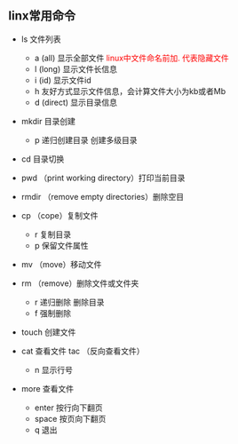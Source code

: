 ## linx常用命令



- ls 文件列表

  - a (all) 显示全部文件 <font color=red>linux中文件命名前加. 代表隐藏文件</font>
  - l (long) 显示文件长信息
  - i (id) 显示文件id
  - h 友好方式显示文件信息，会计算文件大小为kb或者Mb
  - d (direct) 显示目录信息

  

- mkdir 目录创建

  - p 递归创建目录 创建多级目录

  

- cd 目录切换

  

- pwd （print working directory）打印当前目录

  

- rmdir （remove empty directories）删除空目

  

- cp （cope）复制文件

  - r  复制目录
  - p  保留文件属性

  

- mv （move）移动文件

  

- rm  （remove）删除文件或文件夹

  - r 递归删除 删除目录
  - f  强制删除



- touch 创建文件



- cat 查看文件 tac （反向查看文件）
  - n  显示行号



- more 查看文件
  - enter  按行向下翻页
  - space  按页向下翻页
  - q  退出